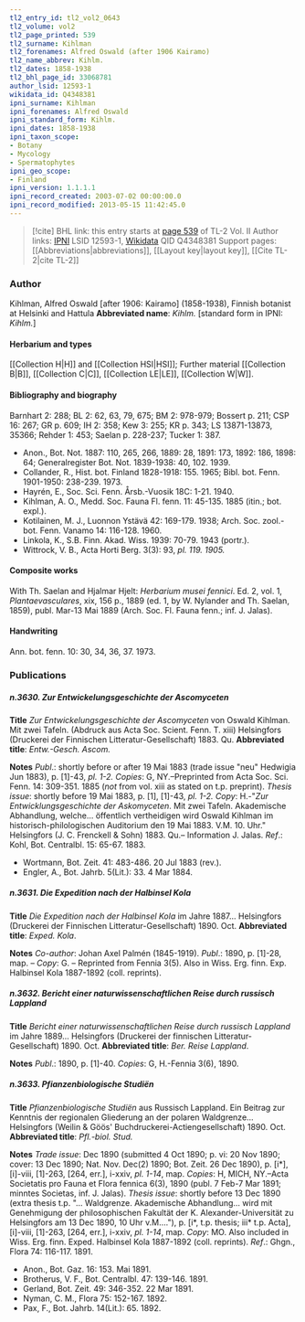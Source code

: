 ```yaml
---
tl2_entry_id: tl2_vol2_0643
tl2_volume: vol2
tl2_page_printed: 539
tl2_surname: Kihlman
tl2_forenames: Alfred Oswald (after 1906 Kairamo)
tl2_name_abbrev: Kihlm.
tl2_dates: 1858-1938
tl2_bhl_page_id: 33068781
author_lsid: 12593-1
wikidata_id: Q4348381
ipni_surname: Kihlman
ipni_forenames: Alfred Oswald
ipni_standard_form: Kihlm.
ipni_dates: 1858-1938
ipni_taxon_scope: 
- Botany
- Mycology
- Spermatophytes
ipni_geo_scope: 
- Finland
ipni_version: 1.1.1.1
ipni_record_created: 2003-07-02 00:00:00.0
ipni_record_modified: 2013-05-15 11:42:45.0
---
```


> [!cite] BHL link: this entry starts at [page 539](https://www.biodiversitylibrary.org/page/33068781) of TL-2 Vol. II
> Author links: [IPNI](https://www.ipni.org/a/12593-1) LSID 12593-1, [Wikidata](https://www.wikidata.org/wiki/Q4348381) QID Q4348381
> Support pages: [[Abbreviations|abbreviations]], [[Layout key|layout key]], [[Cite TL-2|cite TL-2]]

### Author

Kihlman, Alfred Oswald \[after 1906: Kairamo\] (1858-1938), Finnish botanist at Helsinki and Hattula 
**Abbreviated name**: *Kihlm.* \[standard form in IPNI: *Kihlm.*\]

#### Herbarium and types

[[Collection H|H]] and [[Collection HSI|HSI]]; Further material [[Collection B|B]], [[Collection C|C]], [[Collection LE|LE]], [[Collection W|W]].

#### Bibliography and biography

Barnhart 2: 288; BL 2: 62, 63, 79, 675; BM 2: 978-979; Bossert p. 211; CSP 16: 267; GR p. 609; IH 2: 358; Kew 3: 255; KR p. 343; LS 13871-13873, 35366; Rehder 1: 453; Saelan p. 228-237; Tucker 1: 387.
- Anon., Bot. Not. 1887: 110, 265, 266, 1889: 28, 1891: 173, 1892: 186, 1898: 64; Generalregister Bot. Not. 1839-1938: 40, 102. 1939.
- Collander, R., Hist. bot. Finland 1828-1918: 155. 1965; Bibl. bot. Fenn. 1901-1950: 238-239. 1973.
- Hayrén, E., Soc. Sci. Fenn. Årsb.-Vuosik 18C: 1-21. 1940.
- Kihlman, A. O., Medd. Soc. Fauna Fl. fenn. 11: 45-135. 1885 (itin.; bot. expl.).
- Kotilainen, M. J., Luonnon Ystävä 42: 169-179. 1938; Arch. Soc. zool.-bot. Fenn. Vanamo 14: 116-128. 1960.
- Linkola, K., S.B. Finn. Akad. Wiss. 1939: 70-79. 1943 (portr.).
- Wittrock, V. B., Acta Horti Berg. 3(3): 93, *pl. 119. 1905.*

#### Composite works

With Th. Saelan and Hjalmar Hjelt: *Herbarium musei fennici*. Ed. 2, vol. 1, *Plantaevasculares*, xix, 156 p., 1889 (ed. 1, by W. Nylander and Th. Saelan, 1859), publ. Mar-13 Mai 1889 (Arch. Soc. Fl. Fauna fenn.; inf. J. Jalas).

#### Handwriting

Ann. bot. fenn. 10: 30, 34, 36, 37. 1973.

### Publications

##### n.3630. Zur Entwickelungsgeschichte der Ascomyceten

**Title**
*Zur Entwickelungsgeschichte der Ascomyceten* von Oswald Kihlman. Mit zwei Tafeln. (Abdruck aus Acta Soc. Scient. Fenn. T. xiii) Helsingfors (Druckerei der Finnischen Litteratur-Gesellschaft) 1883. Qu.
**Abbreviated title**: *Entw.-Gesch. Ascom.*

**Notes**
*Publ*.: shortly before or after 19 Mai 1883 (trade issue "neu" Hedwigia Jun 1883), p. \[1\]-43, *pl. 1-2. Copies*: G, NY.–Preprinted from Acta Soc. Sci. Fenn. 14: 309-351. 1885 (*not* from vol. xiii as stated on t.p. preprint).
*Thesis issue*: shortly before 19 Mai 1883, p. \[1\], \[1\]-43, *pl. 1-2.* *Copy*: H.-"*Zur Entwicklungsgeschichte der Askomyceten*. Mit zwei Tafeln. Akademische Abhandlung, welche... öffentlich vertheidigen wird Oswald Kihlman im historisch-philologischen Auditorium den 19 Mai 1883. V.M. 10. Uhr." Helsingfors (J. C. Frenckell & Sohn) 1883. Qu.– Information J. Jalas.
*Ref*.: Kohl, Bot. Centralbl. 15: 65-67. 1883.
- Wortmann, Bot. Zeit. 41: 483-486. 20 Jul 1883 (rev.).
- Engler, A., Bot. Jahrb. 5(Lit.): 33. 4 Mar 1884.

##### n.3631. Die Expedition nach der Halbinsel Kola

**Title**
*Die Expedition nach der Halbinsel Kola* im Jahre 1887... Helsingfors (Druckerei der Finnischen Litteratur-Gesellschaft) 1890. Oct.
**Abbreviated title**: *Exped. Kola*.

**Notes**
*Co-author*: Johan Axel Palmén (1845-1919).
*Publ*.: 1890, p. \[1\]-28, map. – *Copy*: G. – Reprinted from Fennia 3(5). Also in Wiss. Erg. finn. Exp. Halbinsel Kola 1887-1892 (coll. reprints).

##### n.3632. Bericht einer naturwissenschaftlichen Reise durch russisch Lappland

**Title**
*Bericht einer naturwissenschaftlichen Reise durch russisch Lappland* im Jahre 1889... Helsingfors (Druckerei der finnischen Litteratur-Gesellschaft) 1890. Oct.
**Abbreviated title**: *Ber. Reise Lappland*.

**Notes**
*Publ*.: 1890, p. \[1\]-40. *Copies*: G, H.-Fennia 3(6), 1890.

##### n.3633. Pfianzenbiologische Studiën

**Title**
*Pfianzenbiologische Studiën* aus Russisch Lappland. Ein Beitrag zur Kenntnis der regionalen Gliederung an der polaren Waldgrenze... Helsingfors (Weilin & Göös' Buchdruckerei-Actiengesellschaft) 1890. Oct.
**Abbreviated title**: *Pfl.-biol. Stud.*

**Notes**
*Trade issue*: Dec 1890 (submitted 4 Oct 1890; p. vi: 20 Nov 1890; cover: 13 Dec 1890; Nat. Nov. Dec(2) 1890; Bot. Zeit. 26 Dec 1890), p. \[i\*\], \[i\]-viii, \[1\]-263, \[264, err.\], i-xxiv, *pl. 1-14*, map. *Copies*: H, MICH, NY.–Acta Societatis pro Fauna et Flora fennica 6(3), 1890 (publ. 7 Feb-7 Mar 1891; minntes Societas, inf. J. Jalas).
*Thesis issue*: shortly before 13 Dec 1890 (extra thesis t.p. "... Waldgrenze. Akademische Abhandlung... wird mit Genehmigung der philosophischen Fakultät der K. Alexander-Universität zu Helsingfors am 13 Dec 1890, 10 Uhr v.M...."), p. \[i\*, t.p. thesis; iii\* t.p. Acta\], \[i\]-viii, \[1\]-263, \[264, err.\], i-xxiv, *pl. 1-14*, map. *Copy*: MO.
Also included in Wiss. Erg. finn. Exped. Halbinsel Kola 1887-1892 (coll. reprints).
*Ref*.: Ghgn., Flora 74: 116-117. 1891.
- Anon., Bot. Gaz. 16: 153. Mai 1891.
- Brotherus, V. F., Bot. Centralbl. 47: 139-146. 1891.
- Gerland, Bot. Zeit. 49: 346-352. 22 Mar 1891.
- Nyman, C. M., Flora 75: 152-167. 1892.
- Pax, F., Bot. Jahrb. 14(Lit.): 65. 1892.

